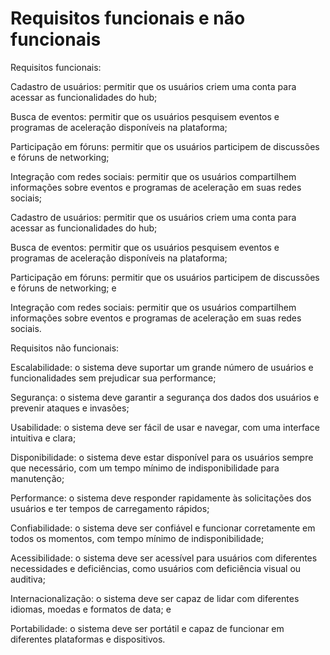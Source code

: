 # Requisitos funcionais e não funcionais


Requisitos funcionais:


Cadastro de usuários: permitir que os usuários criem uma conta para acessar as funcionalidades do hub;

Busca de eventos: permitir que os usuários pesquisem eventos e programas de aceleração disponíveis na plataforma;

Participação em fóruns: permitir que os usuários participem de discussões e fóruns de networking;

Integração com redes sociais: permitir que os usuários compartilhem informações sobre eventos e programas de aceleração em suas redes sociais;

Cadastro de usuários: permitir que os usuários criem uma conta para acessar as funcionalidades do hub;

Busca de eventos: permitir que os usuários pesquisem eventos e programas de aceleração disponíveis na plataforma;

Participação em fóruns: permitir que os usuários participem de discussões e fóruns de networking; e

Integração com redes sociais: permitir que os usuários compartilhem informações sobre eventos e programas de aceleração em suas redes sociais.


Requisitos não funcionais:


Escalabilidade: o sistema deve suportar um grande número de usuários e funcionalidades sem prejudicar sua performance;

Segurança: o sistema deve garantir a segurança dos dados dos usuários e prevenir ataques e invasões;

Usabilidade: o sistema deve ser fácil de usar e navegar, com uma interface intuitiva e clara;

Disponibilidade: o sistema deve estar disponível para os usuários sempre que necessário, com um tempo mínimo de indisponibilidade para manutenção;

Performance: o sistema deve responder rapidamente às solicitações dos usuários e ter tempos de carregamento rápidos;

Confiabilidade: o sistema deve ser confiável e funcionar corretamente em todos os momentos, com tempo mínimo de indisponibilidade;

Acessibilidade: o sistema deve ser acessível para usuários com diferentes necessidades e deficiências, como usuários com deficiência visual ou auditiva;

Internacionalização: o sistema deve ser capaz de lidar com diferentes idiomas, moedas e formatos de data; e

Portabilidade: o sistema deve ser portátil e capaz de funcionar em diferentes plataformas e dispositivos.

